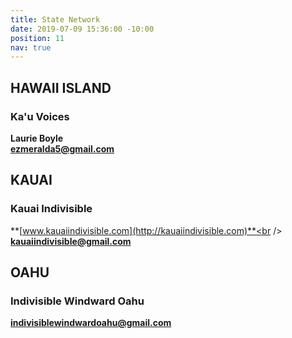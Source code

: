 ```yaml
---
title: State Network
date: 2019-07-09 15:36:00 -10:00
position: 11
nav: true
---
```


## **HAWAII ISLAND**

### **Ka'u Voices**

**Laurie Boyle**<br />
**ezmeralda5@gmail.com**

## **KAUAI**

### **Kauai Indivisible**

**[www.kauaiindivisible.com](http://kauaiindivisible.com)**<br />
**kauaiindivisible@gmail.com**

## **OAHU**

### **Indivisible Windward Oahu**

**indivisiblewindwardoahu@gmail.com**